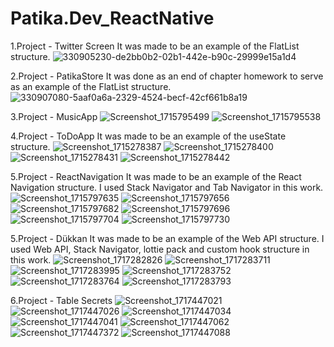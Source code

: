 # Patika.Dev_ReactNative

1.Project - Twitter Screen
  It was made to be an example of the FlatList structure.
  ![330905230-de2bb0b2-02b1-442e-b90c-29999e15a1d4](https://github.com/zekiyedogr/Patika.Dev_ReactNative/assets/72526615/1dc5e8c9-67c8-4ec8-8332-a3835c8b1c24)





2.Project - PatikaStore
  It was done as an end of chapter homework to serve as an example of the FlatList structure.
  ![330907080-5aaf0a6a-2329-4524-becf-42cf661b8a19](https://github.com/zekiyedogr/Patika.Dev_ReactNative/assets/72526615/131e7eb7-d7de-4edb-86fd-89f84d12a369)





3.Project - MusicApp
  ![Screenshot_1715795499](https://github.com/zekiyedogr/Patika.Dev_ReactNative/assets/72526615/b4595b04-6b11-4d4c-8dc5-b96fb8485b20)
  ![Screenshot_1715795538](https://github.com/zekiyedogr/Patika.Dev_ReactNative/assets/72526615/db5c1419-753d-4459-b4c5-0dbbc1beb811)




4.Project - ToDoApp
  It was made to be an example of the useState structure.
  ![Screenshot_1715278387](https://github.com/zekiyedogr/Patika.Dev_ReactNative/assets/72526615/03f9e6ed-7d90-4b9b-ac38-f30fa0a81fe5)
  ![Screenshot_1715278400](https://github.com/zekiyedogr/Patika.Dev_ReactNative/assets/72526615/8df68ff7-7b7c-4f5a-9557-98ee78f8a656)
  ![Screenshot_1715278431](https://github.com/zekiyedogr/Patika.Dev_ReactNative/assets/72526615/5db670dd-8a8a-482e-a2f0-0b37d1085c0f)
  ![Screenshot_1715278442](https://github.com/zekiyedogr/Patika.Dev_ReactNative/assets/72526615/a6580d87-e51b-4e13-b7c0-44599b32e6ba)




5.Project - ReactNavigation
  It was made to be an example of the React Navigation structure. I used Stack Navigator and Tab Navigator in this work.
  ![Screenshot_1715797635](https://github.com/zekiyedogr/Patika.Dev_ReactNative/assets/72526615/b6707433-98d7-44a8-99f6-61cf388830b0)
  ![Screenshot_1715797656](https://github.com/zekiyedogr/Patika.Dev_ReactNative/assets/72526615/1ff290cd-11e5-456f-95ae-e992bebc5e78)
  ![Screenshot_1715797682](https://github.com/zekiyedogr/Patika.Dev_ReactNative/assets/72526615/a035489f-d1c5-4c22-93d0-1dbac58ec715)
  ![Screenshot_1715797696](https://github.com/zekiyedogr/Patika.Dev_ReactNative/assets/72526615/53c091de-359d-41d6-96c1-df3c7d1a9a47)
  ![Screenshot_1715797704](https://github.com/zekiyedogr/Patika.Dev_ReactNative/assets/72526615/2790563b-d566-4807-a3cc-bfcab6580ff6)
  ![Screenshot_1715797730](https://github.com/zekiyedogr/Patika.Dev_ReactNative/assets/72526615/c0a34d1e-7017-4f73-8f01-9724483802e1)




5.Project - Dükkan
  It was made to be an example of the Web API structure. I used Web API, Stack Navigator, lottie pack and custom hook structure in this work.
  ![Screenshot_1717282826](https://github.com/zekiyedogr/Patika.Dev_ReactNative/assets/72526615/a64cd0fb-297c-4d45-b491-b324298feae6)
  ![Screenshot_1717283711](https://github.com/zekiyedogr/Patika.Dev_ReactNative/assets/72526615/0811523c-fd60-4dcd-809f-1a0b358c492f)
  ![Screenshot_1717283995](https://github.com/zekiyedogr/Patika.Dev_ReactNative/assets/72526615/3e043988-05b3-4ab9-a0ee-7dfd89b74403)
  ![Screenshot_1717283752](https://github.com/zekiyedogr/Patika.Dev_ReactNative/assets/72526615/bb8fde6b-e731-4a5b-8efc-5b98590aa077)
  ![Screenshot_1717283764](https://github.com/zekiyedogr/Patika.Dev_ReactNative/assets/72526615/c07d14aa-ff79-4b4c-9b92-b7f9906e7749)
  ![Screenshot_1717283793](https://github.com/zekiyedogr/Patika.Dev_ReactNative/assets/72526615/c943ff3d-8c71-4f29-8cae-c29d4b0c9fb0)


6.Project - Table Secrets
  ![Screenshot_1717447021](https://github.com/zekiyedogr/Patika.Dev_ReactNative/assets/72526615/71024abe-1024-4cd3-943c-0ecdf853a726)
  ![Screenshot_1717447026](https://github.com/zekiyedogr/Patika.Dev_ReactNative/assets/72526615/1b27ff4d-7c45-4c05-9245-4a7a229cbd4c)
  ![Screenshot_1717447034](https://github.com/zekiyedogr/Patika.Dev_ReactNative/assets/72526615/c0a62194-7365-4520-848f-91d9ab948e7e)
  ![Screenshot_1717447041](https://github.com/zekiyedogr/Patika.Dev_ReactNative/assets/72526615/f8b8193d-3700-44fb-bfe1-29cd07c95b63)
  ![Screenshot_1717447062](https://github.com/zekiyedogr/Patika.Dev_ReactNative/assets/72526615/26889d87-15ab-422b-8d16-a32536f0a253)
  ![Screenshot_1717447372](https://github.com/zekiyedogr/Patika.Dev_ReactNative/assets/72526615/8139f2a3-1e6c-441d-b530-12a912648228)
  ![Screenshot_1717447088](https://github.com/zekiyedogr/Patika.Dev_ReactNative/assets/72526615/ec2ef812-5daa-40c1-ae7a-3fbc8c308f4d)




